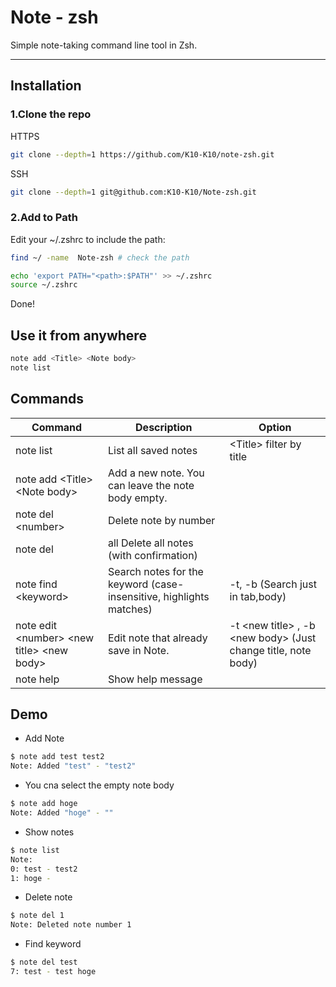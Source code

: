 # Note - zsh  
Simple note-taking command line tool in Zsh.


---

## Installation

### 1.Clone the repo
HTTPS
```sh
git clone --depth=1 https://github.com/K10-K10/note-zsh.git
```
SSH
```sh
git clone --depth=1 git@github.com:K10-K10/Note-zsh.git
```
### 2.Add to Path
Edit your ~/.zshrc to include the path:
```sh
find ~/ -name  Note-zsh # check the path

echo 'export PATH="<path>:$PATH"' >> ~/.zshrc 
source ~/.zshrc
```

Done! 

## Use it from anywhere
```sh
note add <Title> <Note body>
note list
```

## Commands
| Command                                      | Description                                                         | Option                                                          |
| -------------------------------------------- | ------------------------------------------------------------------- | --------------------------------------------------------------- |
| note list                                    | List all saved notes                                                | \<Title> filter by title                                        |
| note add \<Title> \<Note body>               | Add a new note. You can leave the note body empty.                  |                                                                 |
| note del \<number>                           | Delete note by number                                               |                                                                 |
| note del                                     | all	Delete all notes (with confirmation)                            |                                                                 |
| note find \<keyword>                         | Search notes for the keyword (case-insensitive, highlights matches) | -t, -b (Search just in tab,body)                                |
| note edit \<number> \<new title> \<new body> | Edit note that already save in Note.                                | -t \<new title> , -b \<new body> (Just change title, note body) |
| note help                                    | Show help message                                                   |                                                                 |

## Demo
- Add Note
```sh
$ note add test test2
Note: Added "test" - "test2"
```

- You cna select the empty note body
```sh
$ note add hoge
Note: Added "hoge" - ""
```

- Show notes
```sh
$ note list
Note:
0: test - test2
1: hoge - 
```

- Delete note
```sh
$ note del 1
Note: Deleted note number 1
```

- Find keyword
```sh
$ note del test
7: test - test hoge
```
